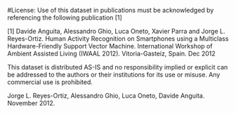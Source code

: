 #License:
Use of this dataset in publications must be acknowledged by 
referencing the following publication [1] 

[1] Davide Anguita, Alessandro Ghio, Luca Oneto, Xavier Parra and Jorge L. Reyes-Ortiz. Human Activity Recognition on Smartphones 
using a Multiclass Hardware-Friendly Support Vector Machine. International Workshop of Ambient Assisted Living (IWAAL 2012). 
Vitoria-Gasteiz, Spain. Dec 2012

This dataset is distributed AS-IS and no responsibility implied or explicit can be addressed to the authors or their institutions 
for its use or misuse. Any commercial use is prohibited.

Jorge L. Reyes-Ortiz, Alessandro Ghio, Luca Oneto, Davide Anguita. 
November 2012.

